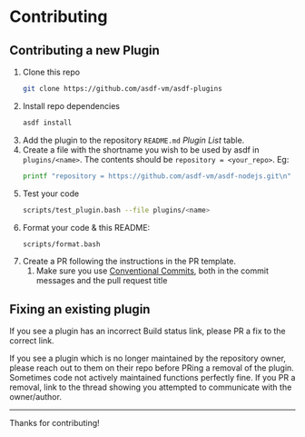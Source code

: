 # Contributing

## Contributing a new Plugin

1. Clone this repo
   ```bash
   git clone https://github.com/asdf-vm/asdf-plugins
   ```
1. Install repo dependencies
   ```bash
   asdf install
   ```
1. Add the plugin to the repository `README.md` _Plugin List_ table.
1. Create a file with the shortname you wish to be used by asdf in `plugins/<name>`. The contents should be `repository = <your_repo>`. Eg:
   ```bash
   printf "repository = https://github.com/asdf-vm/asdf-nodejs.git\n" > plugins/nodejs
   ```
1. Test your code
   ```bash
   scripts/test_plugin.bash --file plugins/<name>
   ```
1. Format your code & this README:
   ```bash
   scripts/format.bash
   ```
1. Create a PR following the instructions in the PR template.
   1. Make sure you use [Conventional Commits](https://www.conventionalcommits.org/en/v1.0.0/), both in the commit messages and the pull request title

## Fixing an existing plugin

If you see a plugin has an incorrect Build status link, please PR a fix to the correct link.

If you see a plugin which is no longer maintained by the repository owner, please reach out to them on their repo before PRing a removal of the plugin. Sometimes code not actively maintained functions perfectly fine. If you PR a removal, link to the thread showing you attempted to communicate with the owner/author.

---

Thanks for contributing!

